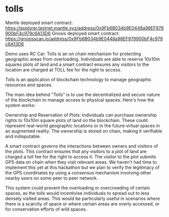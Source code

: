 # tolls

Mantle deployed smart contract: https://explorer.testnet.mantle.xyz/address/0x9Fb6B034b9E0448a98EF979900bF4c979c6A13D6
Gnosis deployed smart contract: https://gnosisscan.io/address/0x9Fb6B034b9E0448a98EF979900bF4c979c6A13D6

Demo uses RC Car: Tolls is an on chain mechanism for protecting geographic areas from overloading. Individuals are able to reserve 10x10m squares plots of land and a smart contract ensures any visitors to the location are charged at TOLL fee for the right to access.

Tolls is an application of blockchain technology to manage geographic resources and spaces.

The main idea behind "Tolls" is to use the decentralized and secure nature of the blockchain to manage access to physical spaces. Here's how the system works:

Ownership and Reservation of Plots: Individuals can purchase ownership rights to 10x10m square plots of land on the blockchain. These could represent real-world geographic locations or in the future virtual spaces in an augmented reality. The ownership is stored on chain, making it verifiable and indisputable.

A smart contract governs the interactions between owners and visitors of the plots. This contract ensures that any visitors to a plot of land are charged a toll fee for the right to access it. The visitor to the plot submits GPS data on chain when they visit relevant areas. We haven't had time to implement this yet at this hackathon but we plan to verify the legitimacy of the GPS coordinates by using a consensus mechanism involving other nearby users on some peer to peer network.

This system could prevent the overloading or overcrowding of certain spaces, as the tolls would incentivise individuals to spread out to less densely visited areas. This would be particularly useful in scenarios where there is a scarcity of space or where certain areas are overly accessed, or for conservation efforts of wild spaces.
